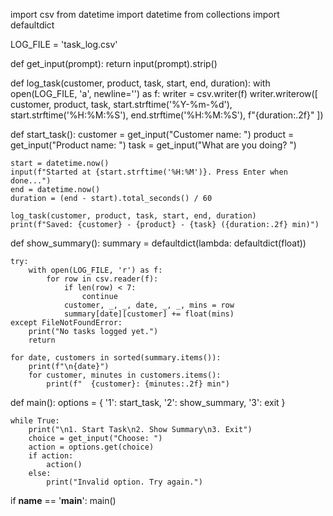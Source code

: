 import csv
from datetime import datetime
from collections import defaultdict

LOG_FILE = 'task_log.csv'


def get_input(prompt):
    return input(prompt).strip()


def log_task(customer, product, task, start, end, duration):
    with open(LOG_FILE, 'a', newline='') as f:
        writer = csv.writer(f)
        writer.writerow([
            customer,
            product,
            task,
            start.strftime('%Y-%m-%d'),
            start.strftime('%H:%M:%S'),
            end.strftime('%H:%M:%S'),
            f"{duration:.2f}"
        ])


def start_task():
    customer = get_input("Customer name: ")
    product = get_input("Product name: ")
    task = get_input("What are you doing? ")

    start = datetime.now()
    input(f"Started at {start.strftime('%H:%M')}. Press Enter when done...")
    end = datetime.now()
    duration = (end - start).total_seconds() / 60

    log_task(customer, product, task, start, end, duration)
    print(f"Saved: {customer} - {product} - {task} ({duration:.2f} min)")


def show_summary():
    summary = defaultdict(lambda: defaultdict(float))

    try:
        with open(LOG_FILE, 'r') as f:
            for row in csv.reader(f):
                if len(row) < 7:
                    continue
                customer, _, _, date, _, _, mins = row
                summary[date][customer] += float(mins)
    except FileNotFoundError:
        print("No tasks logged yet.")
        return

    for date, customers in sorted(summary.items()):
        print(f"\n{date}")
        for customer, minutes in customers.items():
            print(f"  {customer}: {minutes:.2f} min")


def main():
    options = {
        '1': start_task,
        '2': show_summary,
        '3': exit
    }

    while True:
        print("\n1. Start Task\n2. Show Summary\n3. Exit")
        choice = get_input("Choose: ")
        action = options.get(choice)
        if action:
            action()
        else:
            print("Invalid option. Try again.")


if __name__ == '__main__':
    main()

